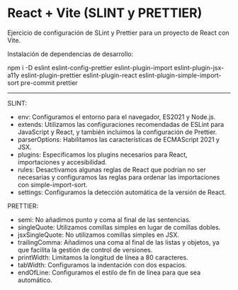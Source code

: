 # React + Vite (SLINT y PRETTIER)

Ejercicio de configuración de SLint y Prettier para un proyecto de React con Vite.

Instalación de dependencias de desarrollo:

npm i -D eslint eslint-config-prettier eslint-plugin-import eslint-plugin-jsx-a11y eslint-plugin-prettier eslint-plugin-react eslint-plugin-simple-import-sort pre-commit prettier

----------------------------------------------------------------

SLINT:

- env: Configuramos el entorno para el navegador, ES2021 y Node.js.
- extends: Utilizamos las configuraciones recomendadas de ESLint para JavaScript y React, y también incluimos la configuración de Prettier.
- parserOptions: Habilitamos las características de ECMAScript 2021 y JSX.
- plugins: Especificamos los plugins necesarios para React, importaciones y accesibilidad.
- rules: Desactivamos algunas reglas de React que podrían no ser necesarias y configuramos las reglas para ordenar las importaciones con simple-import-sort.
- settings: Configuramos la detección automática de la versión de React.

PRETTIER:

- semi: No añadimos punto y coma al final de las sentencias.
- singleQuote: Utilizamos comillas simples en lugar de comillas dobles.
- jsxSingleQuote: No utilizamos comillas simples en JSX.
- trailingComma: Añadimos una coma al final de las listas y objetos, ya que facilita la gestión de control de versiones.
- printWidth: Limitamos la longitud de línea a 80 caracteres.
- tabWidth: Configuramos la indentación con dos espacios.
- endOfLine: Configuramos el estilo de fin de línea para que sea automático.